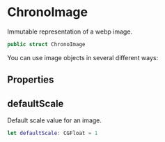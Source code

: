 # ChronoImage

Immutable representation of a webp image.

``` swift
public struct ChronoImage
```

You can use image objects in several different ways:

## Properties

## defaultScale

Default scale value for an image.

``` swift
let defaultScale: CGFloat = 1
```
